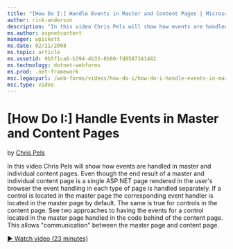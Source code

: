 ```yaml
---
title: "[How Do I:] Handle Events in Master and Content Pages | Microsoft Docs"
author: rick-anderson
description: "In this video Chris Pels will show how events are handled in master and individual content pages. Even though the end result of a master and individual conte..."
ms.author: aspnetcontent
manager: wpickett
ms.date: 02/21/2008
ms.topic: article
ms.assetid: 9b5f1ca6-b394-4b33-8b60-fd0587341482
ms.technology: dotnet-webforms
ms.prod: .net-framework
msc.legacyurl: /web-forms/videos/how-do-i/how-do-i-handle-events-in-master-and-content-pages
msc.type: video
---
```

[How Do I:] Handle Events in Master and Content Pages
====================
by [Chris Pels](https://twitter.com/chrispels)

In this video Chris Pels will show how events are handled in master and individual content pages. Even though the end result of a master and individual content page is a single ASP.NET page rendered in the user's browser the event handling in each type of page is handled separately. If a control is located in the master page the corresponding event handler is located in the master page by default. The same is true for controls in the content page. See two approaches to having the events for a control located in the master page handled in the code behind of the content page. This allows "communication" between the master page and content page.

[&#9654; Watch video (23 minutes)](https://channel9.msdn.com/Blogs/ASP-NET-Site-Videos/how-do-i-handle-events-in-master-and-content-pages)